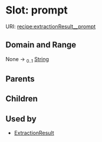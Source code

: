 
# Slot: prompt




URI: [recipe:extractionResult__prompt](http://w3id.org/ontogpt/recipe/extractionResult__prompt)


## Domain and Range

None &#8594;  <sub>0..1</sub> [String](types/String.md)

## Parents


## Children


## Used by

 * [ExtractionResult](ExtractionResult.md)
